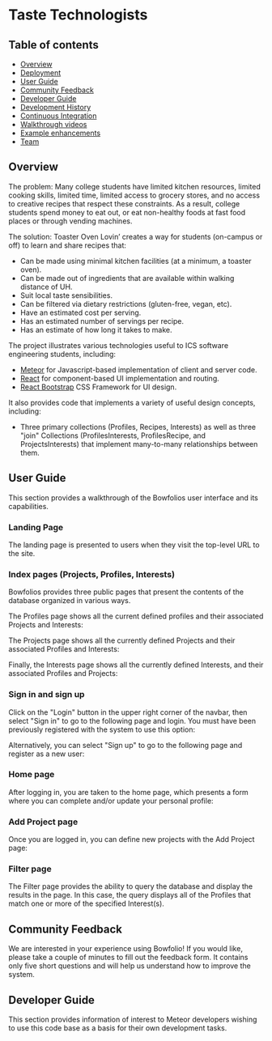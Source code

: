 # Taste Technologists

## Table of contents

* [Overview](#overview)
* [Deployment](#deployment)
* [User Guide](#user-guide)
* [Community Feedback](#community-feedback)
* [Developer Guide](#developer-guide)
* [Development History](#development-history)
* [Continuous Integration](#continuous-integration)
* [Walkthrough videos](#walkthrough-videos)
* [Example enhancements](#example-enhancements)
* [Team](#team)

## Overview

The problem: Many college students have limited kitchen resources, limited cooking skills, limited time, limited access to grocery stores, and no access to creative recipes that respect these constraints. As a result, college students spend money to eat out, or eat non-healthy foods at fast food places or through vending machines.

The solution: Toaster Oven Lovin’ creates a way for students (on-campus or off) to learn and share recipes that:
* Can be made using minimal kitchen facilities (at a minimum, a toaster oven).
* Can be made out of ingredients that are available within walking distance of UH.
* Suit local taste sensibilities.
* Can be filtered via dietary restrictions (gluten-free, vegan, etc).
* Have an estimated cost per serving.
* Has an estimated number of servings per recipe.
* Has an estimate of how long it takes to make.


The project illustrates various technologies useful to ICS software engineering students, including:
* [Meteor](https://www.meteor.com/) for Javascript-based implementation of client and server code.
* [React](https://reactjs.org/) for component-based UI implementation and routing.
* [React Bootstrap](https://react-bootstrap.github.io/) CSS Framework for UI design.

It also provides code that implements a variety of useful design concepts, including:

* Three primary collections (Profiles, Recipes, Interests) as well as three "join" Collections (ProfilesInterests, ProfilesRecipe, and ProjectsInterests) that implement many-to-many relationships between them.

## User Guide

This section provides a walkthrough of the Bowfolios user interface and its capabilities.

### Landing Page

The landing page is presented to users when they visit the top-level URL to the site.



### Index pages (Projects, Profiles, Interests)

Bowfolios provides three public pages that present the contents of the database organized in various ways.

The Profiles page shows all the current defined profiles and their associated Projects and Interests:



The Projects page shows all the currently defined Projects and their associated Profiles and Interests:



Finally, the Interests page shows all the currently defined Interests, and their associated Profiles and Projects:




### Sign in and sign up

Click on the "Login" button in the upper right corner of the navbar, then select "Sign in" to go to the following page and login. You must have been previously registered with the system to use this option:



Alternatively, you can select "Sign up" to go to the following page and register as a new user:



### Home page

After logging in, you are taken to the home page, which presents a form where you can complete and/or update your personal profile:



### Add Project page

Once you are logged in, you can define new projects with the Add Project page:




### Filter page

The Filter page provides the ability to query the database and display the results in the page. In this case, the query displays all of the Profiles that match one or more of the specified Interest(s).



## Community Feedback

We are interested in your experience using Bowfolio!  If you would like, please take a couple of minutes to fill out the feedback form. It contains only five short questions and will help us understand how to improve the system.

## Developer Guide

This section provides information of interest to Meteor developers wishing to use this code base as a basis for their own development tasks.

